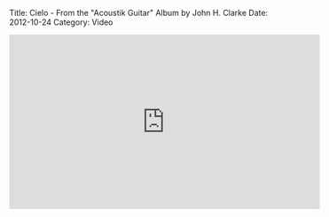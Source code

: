 Title: Cielo - From the "Acoustik Guitar" Album by John H. Clarke
Date: 2012-10-24
Category: Video

<iframe width="560" height="315" src="https://www.youtube.com/embed/u3MupkcrgoQ" title="YouTube video player" frameborder="0" allow="accelerometer; autoplay; clipboard-write; encrypted-media; gyroscope; picture-in-picture" allowfullscreen></iframe>

